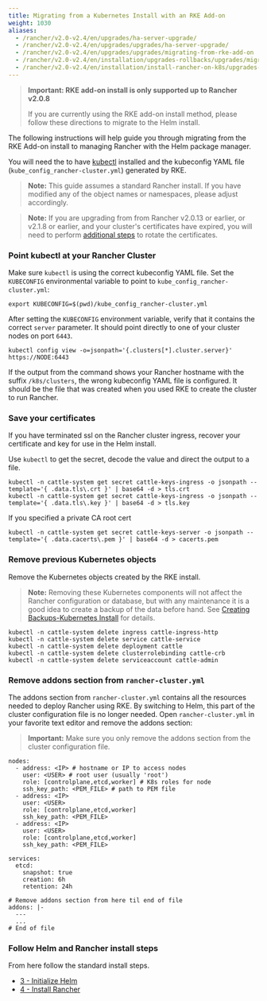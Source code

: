 ```yaml
---
title: Migrating from a Kubernetes Install with an RKE Add-on
weight: 1030
aliases:
  - /rancher/v2.0-v2.4/en/upgrades/ha-server-upgrade/
  - /rancher/v2.0-v2.4/en/upgrades/upgrades/ha-server-upgrade/
  - /rancher/v2.0-v2.4/en/upgrades/upgrades/migrating-from-rke-add-on
  - /rancher/v2.0-v2.4/en/installation/upgrades-rollbacks/upgrades/migrating-from-rke-add-on
  - /rancher/v2.0-v2.4/en/installation/install-rancher-on-k8s/upgrades-rollbacks/upgrades/migrating-from-rke-add-on
---
```


> **Important: RKE add-on install is only supported up to Rancher v2.0.8**
>
>If you are currently using the RKE add-on install method, please follow these directions to migrate to the Helm install.


The following instructions will help guide you through migrating from the RKE Add-on install to managing Rancher with the Helm package manager.

You will need the to have [kubectl](https://kubernetes.io/docs/tasks/tools/install-kubectl/#install-kubectl) installed and the kubeconfig YAML file (`kube_config_rancher-cluster.yml`) generated by RKE.

> **Note:** This guide assumes a standard Rancher install. If you have modified any of the object names or namespaces, please adjust accordingly.

> **Note:** If you are upgrading from from Rancher v2.0.13 or earlier, or v2.1.8 or earlier, and your cluster's certificates have expired, you will need to perform [additional steps]({{<baseurl>}}/rancher/v2.0-v2.4/en/cluster-admin/certificate-rotation/#rotating-expired-certificates-after-upgrading-older-rancher-versions) to rotate the certificates.

### Point kubectl at your Rancher Cluster

Make sure `kubectl` is using the correct kubeconfig YAML file. Set the `KUBECONFIG` environmental variable to point to `kube_config_rancher-cluster.yml`:

```
export KUBECONFIG=$(pwd)/kube_config_rancher-cluster.yml
```

After setting the `KUBECONFIG` environment variable, verify that it contains the correct `server` parameter. It should point directly to one of your cluster nodes on port `6443`.

```
kubectl config view -o=jsonpath='{.clusters[*].cluster.server}'
https://NODE:6443
```

If the output from the command shows your Rancher hostname with the suffix `/k8s/clusters`, the wrong kubeconfig YAML file is configured. It should be the file that was created when you used RKE to create the cluster to run Rancher.

### Save your certificates

If you have terminated ssl on the Rancher cluster ingress, recover your certificate and key for use in the Helm install.

Use `kubectl` to get the secret, decode the value and direct the output to a file.

```
kubectl -n cattle-system get secret cattle-keys-ingress -o jsonpath --template='{ .data.tls\.crt }' | base64 -d > tls.crt
kubectl -n cattle-system get secret cattle-keys-ingress -o jsonpath --template='{ .data.tls\.key }' | base64 -d > tls.key
```

If you specified a private CA root cert

```
kubectl -n cattle-system get secret cattle-keys-server -o jsonpath --template='{ .data.cacerts\.pem }' | base64 -d > cacerts.pem
```

### Remove previous Kubernetes objects

Remove the Kubernetes objects created by the RKE install.

> **Note:** Removing these Kubernetes components will not affect the Rancher configuration or database, but with any maintenance it is a good idea to create a backup of the data before hand. See [Creating Backups-Kubernetes Install]({{<baseurl>}}/rancher/v2.0-v2.4/en/backups/backups/ha-backups) for details.

```
kubectl -n cattle-system delete ingress cattle-ingress-http
kubectl -n cattle-system delete service cattle-service
kubectl -n cattle-system delete deployment cattle
kubectl -n cattle-system delete clusterrolebinding cattle-crb
kubectl -n cattle-system delete serviceaccount cattle-admin
```

### Remove addons section from `rancher-cluster.yml`

The addons section from `rancher-cluster.yml` contains all the resources needed to deploy Rancher using RKE. By switching to Helm, this part of the cluster configuration file is no longer needed. Open `rancher-cluster.yml` in your favorite text editor and remove the addons section:

>**Important:** Make sure you only remove the addons section from the cluster configuration file.

```
nodes:
  - address: <IP> # hostname or IP to access nodes
    user: <USER> # root user (usually 'root')
    role: [controlplane,etcd,worker] # K8s roles for node
    ssh_key_path: <PEM_FILE> # path to PEM file
  - address: <IP>
    user: <USER>
    role: [controlplane,etcd,worker]
    ssh_key_path: <PEM_FILE>
  - address: <IP>
    user: <USER>
    role: [controlplane,etcd,worker]
    ssh_key_path: <PEM_FILE>

services:
  etcd:
    snapshot: true
    creation: 6h
    retention: 24h

# Remove addons section from here til end of file
addons: |-
  ---
  ...
# End of file
```

### Follow Helm and Rancher install steps

From here follow the standard install steps.

* [3 - Initialize Helm]({{<baseurl>}}/rancher/v2.0-v2.4/en/installation/options/helm2/helm-init/)
* [4 - Install Rancher]({{<baseurl>}}/rancher/v2.0-v2.4/en/installation/options/helm2/helm-rancher/)
